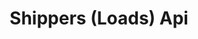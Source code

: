 ---
title: Shippers (Loads) Api
open-api-url: https://rest.trackmatic.co.za/api/v2/loads/shippers/docs/latest
layout: open-api
---